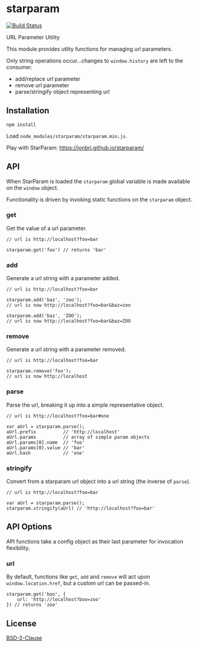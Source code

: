 # starparam

[![Build Status](https://travis-ci.org/jonbri/starparam.svg?branch=master)](https://travis-ci.org/jonbri/starparam)

URL Parameter Utility

This module provides utlity functions for managing url parameters.

Only string operations occur...changes to `window.history` are left to the consumer.

* add/replace url parameter
* remove url parameter
* parse/stringify object representing url


## Installation
`npm install`

Load `node_modules/starparam/starparam.min.js`.

Play with StarParam: https://jonbri.github.io/starparam/


## API
When StarParam is loaded the `starparam` global variable is made available on the `window` object.

Functionality is driven by invoking static functions on the `starparam` object.

### get
Get the value of a url parameter.

```
// url is http://localhost?foo=bar

starparam.get('foo') // returns 'bar'
```

### add
Generate a url string with a parameter added.

```
// url is http://localhost?foo=bar

starparam.add('baz', 'zoo');
// url is now http://localhost?foo=bar&baz=zoo

starparam.add('baz', 'ZOO');
// url is now http://localhost?foo=bar&baz=ZOO
```

### remove
Generate a url string with a parameter removed.

```
// url is http://localhost?foo=bar

starparam.remove('foo');
// url is now http://localhost
```

### parse
Parse the url, breaking it up into a simple representative object.

```
// url is http://localhost?foo=bar#one

var aUrl = starparam.parse();
aUrl.prefix          // 'http://localhost'
aUrl.params          // array of simple param objects
aUrl.params[0].name  // 'foo'
aUrl.params[0].value // 'bar'
aUrl.hash            // 'one'
```

### stringify
Convert from a starparam url object into a url string (the inverse of `parse`).

```
// url is http://localhost?foo=bar

var aUrl = starparam.parse();
starparam.stringify(aUrl) // 'http://localhost?foo=bar'
```


## API Options
API functions take a config object as their last parameter for invocation flexibility.

### url
By default, functions like `get`, `add` and `remove` will act upon `window.location.href`, but a custom url can be passed-in.

```
starparam.get('boo', {
    url: 'http://localhost?boo=zoo'
}) // returns 'zoo'
```

## License
[BSD-2-Clause](http://spdx.org/licenses/BSD-2-Clause)
